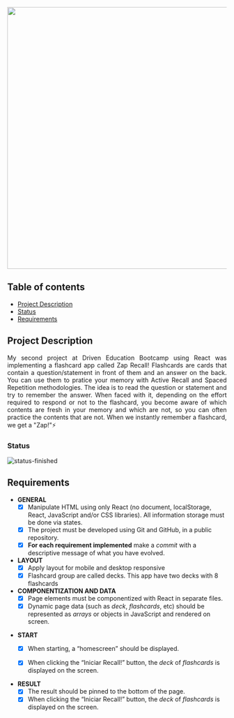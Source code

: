 <p align="center">
  <img src="https://user-images.githubusercontent.com/97575616/159168337-db954903-5c89-45d4-aae7-7ac410f00e10.png" width="600px" alt="">
</p>


## Table of contents
* [Project Description](#project-description)
* [Status](#status)
* [Requirements](#requirements)



## Project Description
<p align="justify">My second project at Driven Education Bootcamp using React was implementing a flashcard app called Zap Recall!  Flashcards are cards that contain a question/statement in front of them and an answer on the back. You can use them to pratice your memory with Active Recall and Spaced Repetition methodologies.
The idea is to read the question or statement and try to remember the answer. When faced with it, depending on the effort required to respond or not to the flashcard, you become aware of which contents are fresh in your memory and which are not, so you can often practice the contents that are not.
When we instantly remember a flashcard, we get a "Zap!"⚡</p>

### Status
![status-finished](https://user-images.githubusercontent.com/97575616/152926720-d042178b-24c0-4d6b-94fb-0ccbd3c082cc.svg)



  
## Requirements

* **GENERAL**
    - [x] Manipulate HTML using only React (no document, localStorage, React, JavaScript and/or CSS libraries). All information storage must be done via states.
    - [x] The project must be developed using Git and GitHub, in a public repository.
    - [x] **For each requirement implemented** make a *commit* with a descriptive message of what you have evolved.

* **LAYOUT**
  - [x] Apply layout for mobile and desktop responsive
  - [x] Flashcard group are called decks. This app have two decks with 8 flashcards

* **COMPONENTIZATION AND DATA**
  - [x] Page elements must be componentized with React in separate files.
  - [x] Dynamic page data (such as *deck*, *flashcards*, etc) should be represented as *arrays* or objects in JavaScript and rendered on screen.

- **START**
  - [x] When starting, a “homescreen” should be displayed.
  - [x] When clicking the “Iniciar Recall!” button, the *deck* of *flashcards* is displayed on the screen.


- **RESULT**
  - [x] The result should be pinned to the bottom of the page.
  - [x] When clicking the “Iniciar Recall!” button, the *deck* of *flashcards* is displayed on the screen.
